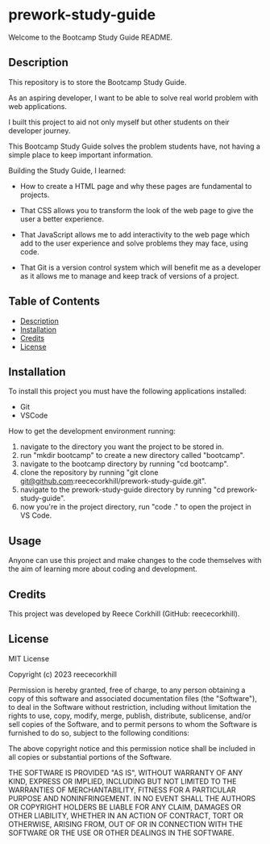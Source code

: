 # prework-study-guide

Welcome to the Bootcamp Study Guide README.

## Description

This repository is to store the Bootcamp Study Guide. 

As an aspiring developer, I want to be able to solve real world problem with web applications.

I built this project to aid not only myself but other students on their developer journey.

This Bootcamp Study Guide solves the problem students have, not having a simple place to keep important information.

Building the Study Guide, I learned:

- How to create a HTML page and why these pages are fundamental to projects. 

- That CSS allows you to transform the look of the web page to give the user a better experience. 

- That JavaScript allows me to add interactivity to the web page which add to the user experience and solve problems they may face, using code. 

- That Git is a version control system which will benefit me as a developer as it allows me to manage and keep track of versions of a project. 

## Table of Contents

- [Description](#description)
- [Installation](#installation)
- [Credits](#credits)
- [License](#license)

## Installation

To install this project you must have the following applications installed:

- Git
- VSCode

How to get the development environment running:

1. navigate to the directory you want the project to be stored in.
2. run "mkdir bootcamp" to create a new directory called "bootcamp".
3. navigate to the bootcamp directory by running "cd bootcamp".
4. clone the repository by running "git clone git@github.com:reececorkhill/prework-study-guide.git".
5. navigate to the prework-study-guide directory by running "cd prework-study-guide".
6. now you're in the project directory, run "code ." to open the project in VS Code.

## Usage

Anyone can use this project and make changes to the code themselves with the aim of learning more about coding and development.

## Credits

This project was developed by Reece Corkhill (GitHub: reececorkhill).

## License

MIT License

Copyright (c) 2023 reececorkhill

Permission is hereby granted, free of charge, to any person obtaining a copy
of this software and associated documentation files (the "Software"), to deal
in the Software without restriction, including without limitation the rights
to use, copy, modify, merge, publish, distribute, sublicense, and/or sell
copies of the Software, and to permit persons to whom the Software is
furnished to do so, subject to the following conditions:

The above copyright notice and this permission notice shall be included in all
copies or substantial portions of the Software.

THE SOFTWARE IS PROVIDED "AS IS", WITHOUT WARRANTY OF ANY KIND, EXPRESS OR
IMPLIED, INCLUDING BUT NOT LIMITED TO THE WARRANTIES OF MERCHANTABILITY,
FITNESS FOR A PARTICULAR PURPOSE AND NONINFRINGEMENT. IN NO EVENT SHALL THE
AUTHORS OR COPYRIGHT HOLDERS BE LIABLE FOR ANY CLAIM, DAMAGES OR OTHER
LIABILITY, WHETHER IN AN ACTION OF CONTRACT, TORT OR OTHERWISE, ARISING FROM,
OUT OF OR IN CONNECTION WITH THE SOFTWARE OR THE USE OR OTHER DEALINGS IN THE
SOFTWARE.